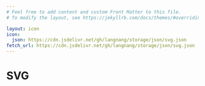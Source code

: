 ```yaml
---
# Feel free to add content and custom Front Matter to this file.
# To modify the layout, see https://jekyllrb.com/docs/themes/#overriding-theme-defaults

layout: icon
icon: 
  json: https://cdn.jsdelivr.net/gh/langnang/storage/json/svg.json
fetch_url: https://cdn.jsdelivr.net/gh/langnang/storage/json/svg.json
---
```


# SVG
